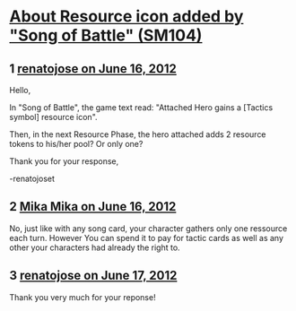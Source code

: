 # [About Resource icon added by &quot;Song of Battle&quot; (SM104)](https://community.fantasyflightgames.com/topic/66076-about-resource-icon-added-by-song-of-battle-sm104/)

## 1 [renatojose on June 16, 2012](https://community.fantasyflightgames.com/topic/66076-about-resource-icon-added-by-song-of-battle-sm104/?do=findComment&comment=645376)

Hello,

In "Song of Battle", the game text read: "Attached Hero gains a [Tactics symbol] resource icon".

Then, in the next Resource Phase, the hero attached adds 2 resource tokens to his/her pool? Or only one?

Thank you for your response,

-renatojoset

## 2 [Mika Mika on June 16, 2012](https://community.fantasyflightgames.com/topic/66076-about-resource-icon-added-by-song-of-battle-sm104/?do=findComment&comment=645400)

No, just like with any song card, your character gathers only one ressource each turn.
However You can spend it to pay for tactic cards as well as any other your characters had already the right to. 

## 3 [renatojose on June 17, 2012](https://community.fantasyflightgames.com/topic/66076-about-resource-icon-added-by-song-of-battle-sm104/?do=findComment&comment=645580)

Thank you very much for your reponse!

